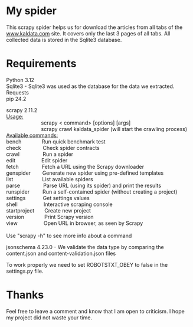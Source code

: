 # My spider
 This scrapy spider helps us for download the articles from all tabs of the www.kaldata.com
 site. It covers only the last 3 pages of all tabs. All collected data is stored
 in the Sqlite3 database.

# Requirements
 Python 3.12 <br />
 Sqlite3 - Sqlite3 was used as the database for the data we extracted.<br />
 Requests<br />
 pip 24.2<br />
 
 scrapy 2.11.2 <br />
<ins>Usage:</ins><br />
 &nbsp; &nbsp; &nbsp; &nbsp; &nbsp; &nbsp; &nbsp; &nbsp; &nbsp; &nbsp;  &nbsp; &nbsp; scrapy < command> [options] [args]<br />
 &nbsp; &nbsp; &nbsp; &nbsp; &nbsp; &nbsp; &nbsp; &nbsp; &nbsp; &nbsp;  &nbsp; &nbsp; scrapy crawl kaldata_spider (will start the crawling process)<br />
<ins>Available commands:</ins><br />
 bench&nbsp; &nbsp; &nbsp; &nbsp; &nbsp; &nbsp; &nbsp; Run quick benchmark test<br />
 check&nbsp; &nbsp; &nbsp; &nbsp; &nbsp; &nbsp; &nbsp; &nbsp;Check spider contracts<br />
 crawl&nbsp; &nbsp; &nbsp; &nbsp; &nbsp; &nbsp; &nbsp; &nbsp; Run a spider<br />
 edit&nbsp; &nbsp; &nbsp; &nbsp; &nbsp; &nbsp; &nbsp; &nbsp; &nbsp; Edit spider<br />
 fetch&nbsp; &nbsp; &nbsp; &nbsp; &nbsp; &nbsp; &nbsp; &nbsp; Fetch a URL using the Scrapy downloader<br />
 genspider&nbsp; &nbsp; &nbsp; &nbsp; Generate new spider using pre-defined templates<br />
 list&nbsp; &nbsp; &nbsp; &nbsp; &nbsp; &nbsp; &nbsp; &nbsp; &nbsp; &nbsp; List available spiders<br />
 parse&nbsp; &nbsp; &nbsp; &nbsp; &nbsp; &nbsp; &nbsp; &nbsp; Parse URL (using its spider) and print the results<br />
 runspider&nbsp; &nbsp; &nbsp; &nbsp; &nbsp;Run a self-contained spider (without creating a project)<br />
 settings&nbsp; &nbsp; &nbsp; &nbsp; &nbsp; &nbsp; Get settings values<br />
 shell&nbsp; &nbsp; &nbsp; &nbsp; &nbsp; &nbsp; &nbsp; &nbsp; &nbsp; Interactive scraping console<br />
 startproject&nbsp; &nbsp; &nbsp; &nbsp;Create new project<br />
 version&nbsp; &nbsp; &nbsp; &nbsp; &nbsp; &nbsp; &nbsp; Print Scrapy version<br />
 view&nbsp; &nbsp; &nbsp; &nbsp; &nbsp; &nbsp; &nbsp; &nbsp; &nbsp; Open URL in browser, as seen by Scrapy<br />
<br />
 Use "scrapy <command> -h" to see more info about a command

 jsonschema 4.23.0 - We validate the data type by comparing the content.json and content-validation.json files<br />

 To work properly we need to set ROBOTSTXT_OBEY to false in the settings.py file.

# Thanks
 Feel free to leave a comment and know that I am open to criticism. I hope my project did not waste your time.
